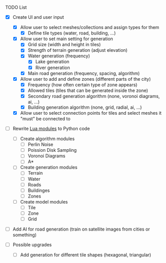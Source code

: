TODO List

- [x] Create UI and user input
  - [x] Allow user to select meshes/collections and assign types for them
    - [x] Define tile types (water, road, building, ...)
  - [x] Allow user to set main setting for generation
    - [x] Grid size (width and height in tiles)
    - [x] Strength of terrain generation (adjust elevation)
    - [x] Water generation (frequency)
        - [x] Lake generation
        - [x] River generation
    - [x] Main road generation (frequency, spacing, algorithm)
  - [x] Allow user to add and define zones (different parts of the city)
    - [x] Frequency (how often certain type of zone appears)
    - [x] Allowed tiles (tiles that can be generated inside the zone)
    - [x] Secondary road generation algorithm (none, voronoi diagrams, ai, ...)
    - [x] Building generation algorithm (none, grid, radial, ai, ...)
  - [x] Allow user to select connection points for tiles and select meshes it "must" be connected to

- [ ] Rewrite [Lua modules](https://github.com/rm-a0/city-sim) to Python code
  - [ ] Create algorithm modules
    - [ ] Perlin Noise
    - [ ] Poission Disk Sampling
    - [ ] Voronoi Diagrams
    - [ ] A*
  - [ ] Create generation modules
    - [ ] Terrain
    - [ ] Water
    - [ ] Roads
    - [ ] Buildinges
    - [ ] Zones
  - [ ] Create model modules
    - [ ] Tile
    - [ ] Zone
    - [ ] Grid

- [ ] Add AI for road generation (train on satellite images from cities or something)

- [ ] Possible upgrades
  - [ ] Add generation for different tile shapes (hexagonal, triangular)